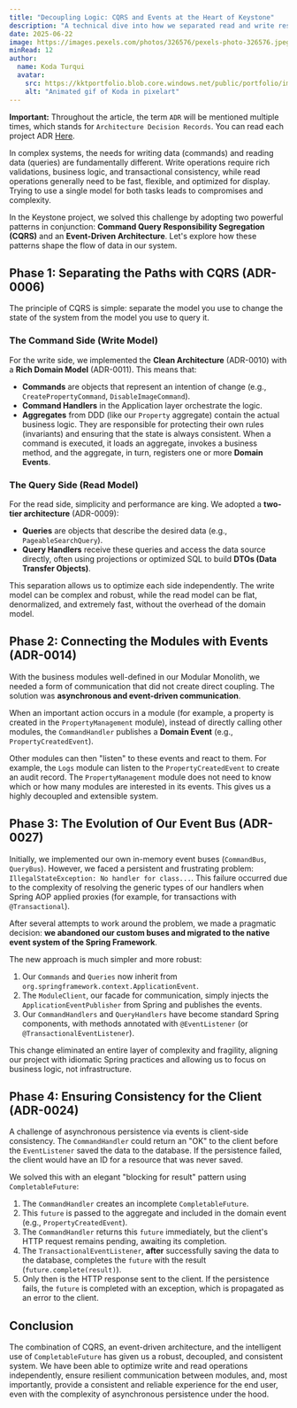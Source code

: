 ```yaml
---
title: "Decoupling Logic: CQRS and Events at the Heart of Keystone"
description: "A technical dive into how we separated read and write responsibilities with CQRS and built a reactive and resilient system using an event-driven architecture, including our journey from a custom event bus to the native Spring solution."
date: 2025-06-22
image: https://images.pexels.com/photos/326576/pexels-photo-326576.jpeg?auto=compress&cs=tinysrgb&w=1260&h=750&dpr=1
minRead: 12
author:
  name: Koda Turqui
  avatar:
    src: https://kktportfolio.blob.core.windows.net/public/portfolio/images/Vdeo_Animado_Pronto-ezgif.webp
    alt: "Animated gif of Koda in pixelart"
---
```


**Important:** Throughout the article, the term `ADR` will be mentioned multiple times, which stands for `Architecture Decision Records`. You can read each project ADR [Here](https://github.com/koda-kaolinite/keystone_api/tree/main/docs/ARCHITECTURE-DESICION-LOG).

In complex systems, the needs for writing data (commands) and reading data (queries) are fundamentally different. Write operations require rich validations, business logic, and transactional consistency, while read operations generally need to be fast, flexible, and optimized for display. Trying to use a single model for both tasks leads to compromises and complexity.

In the Keystone project, we solved this challenge by adopting two powerful patterns in conjunction: **Command Query Responsibility Segregation (CQRS)** and an **Event-Driven Architecture**. Let's explore how these patterns shape the flow of data in our system.

## Phase 1: Separating the Paths with CQRS (ADR-0006)

The principle of CQRS is simple: separate the model you use to change the state of the system from the model you use to query it.

### The Command Side (Write Model)

For the write side, we implemented the **Clean Architecture** (ADR-0010) with a **Rich Domain Model** (ADR-0011). This means that:

-   **Commands** are objects that represent an intention of change (e.g., `CreatePropertyCommand`, `DisableImageCommand`).
-   **Command Handlers** in the Application layer orchestrate the logic.
-   **Aggregates** from DDD (like our `Property` aggregate) contain the actual business logic. They are responsible for protecting their own rules (invariants) and ensuring that the state is always consistent. When a command is executed, it loads an aggregate, invokes a business method, and the aggregate, in turn, registers one or more **Domain Events**.

### The Query Side (Read Model)

For the read side, simplicity and performance are king. We adopted a **two-tier architecture** (ADR-0009):

-   **Queries** are objects that describe the desired data (e.g., `PageableSearchQuery`).
-   **Query Handlers** receive these queries and access the data source directly, often using projections or optimized SQL to build **DTOs (Data Transfer Objects)**.

This separation allows us to optimize each side independently. The write model can be complex and robust, while the read model can be flat, denormalized, and extremely fast, without the overhead of the domain model.

## Phase 2: Connecting the Modules with Events (ADR-0014)

With the business modules well-defined in our Modular Monolith, we needed a form of communication that did not create direct coupling. The solution was **asynchronous and event-driven communication**.

When an important action occurs in a module (for example, a property is created in the `PropertyManagement` module), instead of directly calling other modules, the `CommandHandler` publishes a **Domain Event** (e.g., `PropertyCreatedEvent`).

Other modules can then "listen" to these events and react to them. For example, the `Logs` module can listen to the `PropertyCreatedEvent` to create an audit record. The `PropertyManagement` module does not need to know which or how many modules are interested in its events. This gives us a highly decoupled and extensible system.

## Phase 3: The Evolution of Our Event Bus (ADR-0027)

Initially, we implemented our own in-memory event buses (`CommandBus`, `QueryBus`). However, we faced a persistent and frustrating problem: `IllegalStateException: No handler for class...`. This failure occurred due to the complexity of resolving the generic types of our handlers when Spring AOP applied proxies (for example, for transactions with `@Transactional`).

After several attempts to work around the problem, we made a pragmatic decision: **we abandoned our custom buses and migrated to the native event system of the Spring Framework**.

The new approach is much simpler and more robust:
1.  Our `Commands` and `Queries` now inherit from `org.springframework.context.ApplicationEvent`.
2.  The `ModuleClient`, our facade for communication, simply injects the `ApplicationEventPublisher` from Spring and publishes the events.
3.  Our `CommandHandlers` and `QueryHandlers` have become standard Spring components, with methods annotated with `@EventListener` (or `@TransactionalEventListener`).

This change eliminated an entire layer of complexity and fragility, aligning our project with idiomatic Spring practices and allowing us to focus on business logic, not infrastructure.

## Phase 4: Ensuring Consistency for the Client (ADR-0024)

A challenge of asynchronous persistence via events is client-side consistency. The `CommandHandler` could return an "OK" to the client before the `EventListener` saved the data to the database. If the persistence failed, the client would have an ID for a resource that was never saved.

We solved this with an elegant "blocking for result" pattern using `CompletableFuture`:
1.  The `CommandHandler` creates an incomplete `CompletableFuture`.
2.  This `future` is passed to the aggregate and included in the domain event (e.g., `PropertyCreatedEvent`).
3.  The `CommandHandler` returns this `future` immediately, but the client's HTTP request remains pending, awaiting its completion.
4.  The `TransactionalEventListener`, **after** successfully saving the data to the database, completes the `future` with the result (`future.complete(result)`).
5.  Only then is the HTTP response sent to the client. If the persistence fails, the `future` is completed with an exception, which is propagated as an error to the client.

## Conclusion

The combination of CQRS, an event-driven architecture, and the intelligent use of `CompletableFuture` has given us a robust, decoupled, and consistent system. We have been able to optimize write and read operations independently, ensure resilient communication between modules, and, most importantly, provide a consistent and reliable experience for the end user, even with the complexity of asynchronous persistence under the hood.
